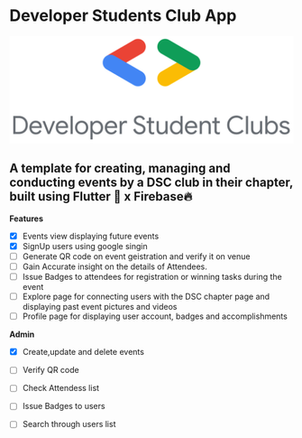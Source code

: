 # Developer Students Club App

![DSC](/assets/dsc.png)



## A template for creating, managing and conducting events by a DSC club in their chapter, built using Flutter 💙 x Firebase🔥


**Features**
- [x] Events view displaying future events
- [x] SignUp users using google singin 
- [ ] Generate QR code on event geistration and verify it on venue
- [ ] Gain Accurate insight on the details of Attendees. 
- [ ] Issue Badges to attendees for registration or winning tasks during the event
- [ ] Explore page for connecting users with the DSC chapter page and displaying past event pictures and videos
- [ ] Profile page for displaying user account, badges and accomplishments

**Admin**
- [x] Create,update and delete events 
- [ ] Verify QR code 
- [ ] Check Attendess list
- [ ] Issue Badges to users
- [ ] Search through users list



